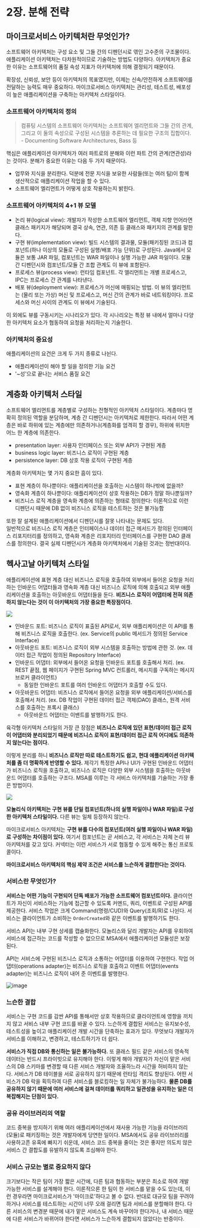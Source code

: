 # 2장. 분해 전략
## 마이크로서비스 아키텍처란 무엇인가?
소프트웨어 아키텍처는 구성 요소 및 그들 간의 디펜던시로 엮인 고수준의 구조물이다. 애플리케이션 아키텍처는 다차원적이므로 기술하는 방법도 다양하다. 아키텍처가 중요한 이유는 소프트웨어의 품질 속성 지표가 아키텍처에 의해 결정되기 때문이다.

확장성, 신뢰성, 보안 등이 아키텍처의 목표였지만, 이제는 신속/안전하게 소프트웨어를 전달하는 능력도 매우 중요하다. 마이크로서비스 아키텍처는 관리성, 테스트성, 배포성이 높은 애플리케이션을 구축하는 아키텍처 스타일이다.

### 소프트웨어 아키텍처의 정의
> 컴퓨팅 시스템의 소프트웨어 아키텍처는 소프트웨어 엘리먼트와 그들 간의 관계, 그리고 이 둘의 속성으로 구성된 시스템을 추론하는 데 필요한 구조의 집합이다. - Documenting Software Architectures, Bass 등

핵심은 애플리케이션 아키텍처가 여러 파트로의 분해와 이런 파트 간의 관계(연관성)라는 것이다. 분해가 중요한 이유는 다음 두 가지 때문이다.
- 업무와 지식을 분리한다. 덕분에 전문 지식을 보유한 사람들(또는 여러 팀)이 함께 생산적으로 애플리케이션 작업을 할 수 있다.
- 소프트웨어 엘리먼트가 어떻게 상호 작용하는지 밝힌다.

### 소프트웨어 아키텍처의 4+1 뷰 모델
- 논리 뷰(logical view): 개발자가 작성한 소프트웨어 엘리먼트, 객체 지향 언어라면 클래스 패키지가 해당되며 결국 상속, 연관, 의존 등 클래스와 패키지의 관계를 말한다.
- 구현 뷰(implementation view): 빌드 시스템의 결과물, 모듈(패키징된 코드)과 컴포넌트(하나 이상의 모듈로 구성된 실행/배포 가능 단위)로 구성된다. Java에서 모듈은 보통 JAR 파일, 컴포넌트는 WAR 파일이나 실행 가능한 JAR 파일이다. 모듈 간 디펜던시와 컴포넌트/모듈 간 조합 관계도 이 뷰에 포함된다.
- 프로세스 뷰(process view): 런타임 컴포넌트. 각 엘리먼트는 개별 프로세스고, IPC는 프로세스 간 관계를 나타낸다.
- 배포 뷰(deployment view): 프로세스가 머신에 매핑되는 방법. 이 뷰의 엘리먼트는 (물리 또는 가상) 머신 및 프로세스고, 머신 간의 관계가 바로 네트워킹이다. 프로세스와 머신 사이의 관계도 이 뷰에서 기술된다.

이 외에도 뷰를 구동시키는 시나리오가 있다. 각 시나리오는 특정 뷰 내에서 얼마나 다양한 아키텍처 요소가 협동하여 요청을 처리하는지 기술한다.

### 아키텍처의 중요성
애플리케이션의 요건은 크게 두 가지 종류로 나뉜다.
- 애플리케이션이 해야 할 일을 정의한 기능 요건
- '~성'으로 끝나는 서비스 품질 요건

## 계층화 아키텍처 스타일
소프트웨어 엘리먼트를 계층별로 구성하는 전형적인 아키텍처 스타일이다. 계층마다 명확히 정의된 역할을 분담하며, 계층 간 디펜던시는 아키텍처로 제한한다. 따라서 어떤 계층은 바로 하위에 있는 계층에만 의존하거나(계층화를 엄격히 할 경우), 하위에 위치한 어느 한 계층에 의존한다.

- presentation layer: 사용자 인터페이스 또는 외부 API가 구현된 계층
- business logic layer: 비즈니스 로직이 구현된 계층
- persistence layer: DB 상호 작용 로직이 구현된 계층

계층화 아키텍처는 몇 가지 중요한 흠이 있다.
- 표현 계층이 하나뿐이다: 애플리케이션을 호출하는 시스템이 하나밖에 없을까?
- 영속화 계층이 하나뿐이다: 애플리케이션이 상호 작용하는 DB가 정말 하나뿐일까?
- 비즈니스 로직 계층을 영속화 계층에 의존하는 형태로 정의한다: 이론적으로 이런 디펜던시 때문에 DB 없이 비즈니스 로직을 테스트하는 것은 불가능함

또한 잘 설계된 애플리케이션에서 디펜던시를 잘못 나타내는 문제도 있다.  
일반적으로 비즈니스 로직 계층은 인터페이스나 데이터 접근 메서드가 정의된 인터페이스 리포지터리를 정의하고, 영속화 계층은 리포지터리 인터페이스를 구현한 DAO 클래스를 정의한다. 결국 실제 디펜던시가 계층화 아키텍처에서 기술된 것과는 정반대이다.

## 헥사고날 아키텍처 스타일
애플리케이션에 표현 계층 대신 비즈니스 로직을 호출하여 외부에서 들어온 요청을 처리하는 인바운드 어댑터들과 영속화 계층 대신 비즈니스 로직에 의해 호출되고 외부 애플리케이션을 호출하는 아웃바운드 어댑터들을 둔다. **비즈니스 로직이 어댑터에 전혀 의존하지 않는다는 것이 이 아키텍처의 가장 중요한 특장점이다.**

![](https://velog.velcdn.com/images/songs4805/post/5e58d270-5cdb-4b0c-a91b-db9614790bad/image.png)

- 인바운드 포트: 비즈니스 로직이 표출된 API로서, 외부 애플리케이션은 이 API를 통해 비즈니스 로직을 호출한다. (ex. Service의 public 메서드가 정의된 Service Interface)
- 아웃바운드 포트: 비즈니스 로직이 외부 시스템을 호출하는 방법에 관한 것. (ex. 데이터 접근 작업이 정의된 Repository Interface)
- 인바운드 어댑터: 외부에서 들어온 요청을 인바운드 포트를 호출해서 처리. (ex. REST 끝점, 웹 페이지가 구현된 Spring MVC 컨트롤러, 메시지를 구독하는 메시지 브로커 클라이언트)
  - 동일한 인바운드 포트를 여러 인바운드 어댑터가 호출할 수도 있다.
- 아웃바운드 어댑터: 비즈니스 로직에서 들어온 요청을 외부 애플리케이션/서비스를 호출해서 처리. (ex. DB 작업이 구현된 데이터 접근 객체(DAO) 클래스, 원격 서비스를 호출하는 프록시 클래스)
  - 아웃바운드 어댑터는 이밴트를 발행하기도 한다.

육각형 아키텍처 스타일의 가장 큰 장점은 **비즈니스 로직에 있던 표현/데이터 접근 로직이 어댑터와 분리되었기 때문에 비즈니스 로직이 표현/데이터 접근 로직 어디에도 의존하지 않는다는 점이다.**

이렇게 분리를 하니 **비즈니스 로직만 따로 테스트하기도 쉽고, 현대 에플리케이션 아키텍처를 좀 더 명확하게 반영할 수 있다.** 제각기 특정한 API나 UI가 구현된 인바운드 어댑터가 비즈니스 로직을 호출하고, 비즈니스 로직은 다양한 외부 시스템을 호출하는 아웃바운드 어댑터를 호출하는 구조다. MSA를 이루는 각 서비스 아키텍처를 기술하는 가장 좋은 방법이다.

![](https://velog.velcdn.com/images/songs4805/post/b02b1628-f61a-4cdb-b39b-29cff5b9e992/image.png)

**모놀리식 아키텍처는 구현 뷰를 단일 컴포넌트(하나의 실행 파일이나 WAR 파일)로 구성한 아키텍처 스타일이다.** 다른 뷰는 일체 등장하지 않는다.

마이크로서비스 아키텍처는 **구현 뷰를 다수의 컴포넌트(여러 실행 파일이나 WAR 파일)로 구성하는 차이점이 있다.** 여기서 컴포넌트는 곧 서비스고, 각 서비스는 자체 논리 뷰 아키텍처를 갖고 있다. 커넥터는 이런 서비스가 서로 협동할 수 있게 해주는 통신 프로토콜이다.

**마이크로서비스 아키텍처의 핵심 제약 조건은 서비스를 느슨하게 결합한다는 것이다.**

### 서비스란 무엇인가?
**서비스는 어떤 기능이 구현되어 단독 배포가 가능한 소프트웨어 컴포넌트이다.** 클라이언트가 자신이 서비스하는 기능에 접근할 수 있도록 커멘드, 쿼리, 이벤트로 구성된 API를 제공한다. 서비스 작업은 크게 Command(명령/CUD)와 Query(조회/R)로 나뉜다. 서비스는 클라이언트가 소비하는 `OrderCreated`와 같은 이벤트를 발행하기도 한다.

서비스 API는 내부 구현 상세를 캡슐화한다. 모놀리스와 달리 개발자는 API를 우회하여 서비스에 접근하는 코드를 작성할 수 없으므로 MSA에서 애플리케이션 모듈성은 보장된다.

API는 서비스에 구현된 비즈니스 로직과 소통하는 어댑터를 이용하여 구현한다. 작업 어댑터(operations adapter)는 비즈니스 로직을 호출하고 이벤트 어댑터(events adapter)는 비즈니스 로직이 내어 준 이벤트를 발행한다.

![image](https://github.com/alanhakhyeonsong/TIL_SpringBoot/assets/60968342/ac45ef76-7e31-4fbd-8598-4719f7a44cd7)

### 느슨한 결합
서비스는 구현 코드를 감싼 API를 통해서만 상호 작용하므로 클라이언트에 영향을 끼치지 않고 서비스 내부 구현 코드를 바꿀 수 있다. 느슨하게 결합된 서비스는 유지보수성, 테스트성을 높이고 애플리케이션 개발 시간을 단축하는 효과가 있다. 무엇보다 개발자가 서비스를 이해하고, 변경하고, 테스트하기가 더 쉽다.

**서비스가 직접 DB와 통신하는 일은 불가능하다.** 또 클래스 필드 같은 서비스의 영속적 데이터는 반드시 프라이빗으로 유지해야 한다. 이렇게 해야 개발자가 자신이 맡은 서비스의 DB 스키마를 변경할 때 다른 서비스 개발자와 조율하느라 시간을 허비하지 않는다. 서비스가 DB 테이블을 서로 공유하지 않기 때문에 런타임 격리도 향상된다. 어떤 서비스가 DB 락을 획득하여 다른 서비스를 블로킹하는 일 자체가 불가능하다. **물론 DB를 공유하지 않기 때문에 여러 서비스에 걸쳐 데이터를 쿼리하고 일관성을 유지하는 일은 더 복잡해지는 단점이 있다.**

### 공유 라이브러리의 역할
코드 중복을 방지하기 위해 여러 애플리케이션에서 재사용 가능한 기능을 라이브러리(모듈)로 패키징하는 것은 개발자에게 당연한 일이다. MSA에서도 공유 라이브러리를 사용하고픈 유혹에 빠지기 쉬운데, 서비스 코드 중복을 줄이는 것은 좋지만 의도치 않은 서비스 간 결합도를 유발하지 않도록 조심해야 한다.

### 서비스 규모는 별로 중요하지 않다
크기보다는 작은 팀이 가장 짧은 시간에, 다른 팀과 협동하는 부분은 최소로 하여 개발 가능한 서비스를 설계해야 한다. 이론적으론 한 팀이 한 서비스를 맡을 수도 있는데, 이런 경우라면 마이크로서비스가 '마이크로'하다고 볼 수 없다. 반대로 대규모 팀을 꾸려야 하거나 서비스를 테스트하는 시간이 너무 오래 걸리면 팀과 서비스를 분할해야 한다. 다른 서비스의 변경분 때문에 내가 맡은 서비스도 계속 바꾸어야 한다거나, 내 서비스 때문에 다른 서비스가 바뀌어야 한다면 서비스가 느슨하게 결합되지 않았다는 반증이다.